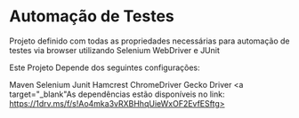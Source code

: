 # Automação de Testes
Projeto definido com todas as propriedades necessárias para automação de testes via browser utilizando Selenium WebDriver e JUnit

Este Projeto Depende dos seguintes configurações:

Maven
Selenium
Junit
Hamcrest
ChromeDriver
Gecko Driver
<a target="_blank"As dependências estão disponíveis no link: https://1drv.ms/f/s!Ao4mka3vRXBHhqUieWxOF2EvfESftg>
